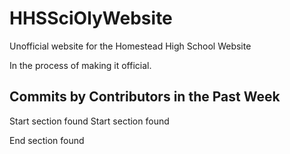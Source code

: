 # HHSSciOlyWebsite
Unofficial website for the Homestead High School Website

In the process of making it official.


## Commits by Contributors in the Past Week
Start section found
Start section found
<!-- COMMIT_SECTION_START -->

End section found
<!-- COMMIT_SECTION_END -->
